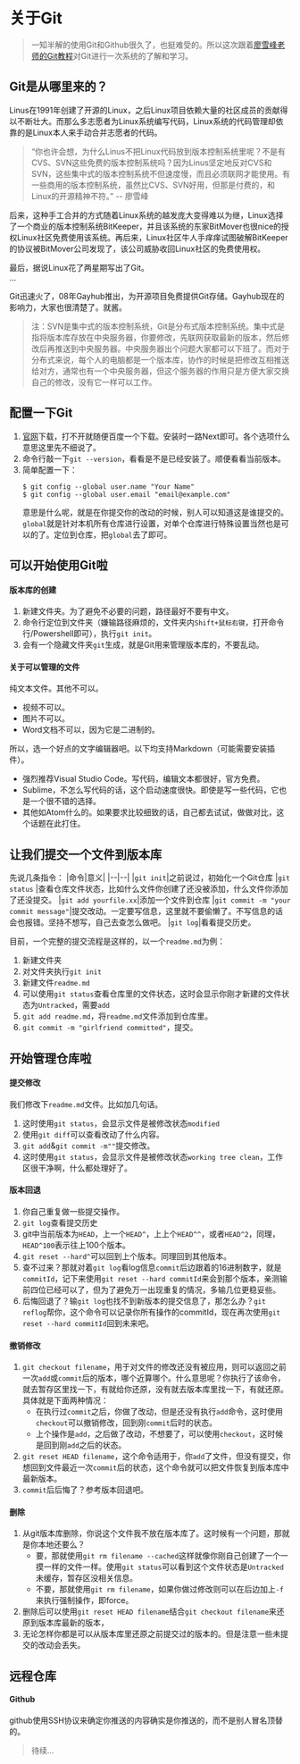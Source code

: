 # 关于Git

> 一知半解的使用Git和Github很久了，也挺难受的。所以这次跟着[廖雪峰老师的Git教程](https://www.liaoxuefeng.com/wiki/0013739516305929606dd18361248578c67b8067c8c017b000)对Git进行一次系统的了解和学习。

## Git是从哪里来的？

Linus在1991年创建了开源的Linux，之后Linux项目依赖大量的社区成员的贡献得以不断壮大。而那么多志愿者为Linux系统编写代码，Linux系统的代码管理却依靠的是Linux本人来手动合并志愿者的代码。
> “你也许会想，为什么Linus不把Linux代码放到版本控制系统里呢？不是有CVS、SVN这些免费的版本控制系统吗？因为Linus坚定地反对CVS和SVN，这些集中式的版本控制系统不但速度慢，而且必须联网才能使用。有一些商用的版本控制系统，虽然比CVS、SVN好用，但那是付费的，和Linux的开源精神不符。”   -- 廖雪峰

后来，这种手工合并的方式随着Linux系统的越发庞大变得难以为继，Linux选择了一个商业的版本控制系统BitKeeper，并且该系统的东家BitMover也很nice的授权Linux社区免费使用该系统。再后来，Linux社区牛人手痒痒试图破解BitKeeper的协议被BitMover公司发现了，该公司威胁收回Linux社区的免费使用权。

最后，据说Linux花了两星期写出了Git。  
...

Git迅速火了，08年Gayhub推出，为开源项目免费提供Git存储。Gayhub现在的影响力，大家也很清楚了。就酱。

> 注：SVN是集中式的版本控制系统，Git是分布式版本控制系统。集中式是指将版本库存放在中央服务器，你要修改，先联网获取最新的版本，然后修改后再推送到中央服务器。中央服务器出个问题大家都可以下班了。而对于分布式来说，每个人的电脑都是一个版本库，协作的时候是把修改互相推送给对方，通常也有一个中央服务器，但这个服务器的作用只是方便大家交换自己的修改，没有它一样可以工作。

## 配置一下Git
1. [官网](https://git-scm.com/)下载，打不开就随便百度一个下载。安装时一路Next即可。各个选项什么意思这里先不细说了。
2. 命令行敲一下`git --version`，看看是不是已经安装了。顺便看看当前版本。
3. 简单配置一下：
    ``` Git
    $ git config --global user.name "Your Name"
    $ git config --global user.email "email@example.com"
    ```
    意思是什么呢，就是在你提交你的改动的时候，别人可以知道这是谁提交的。`global`就是针对本机所有仓库进行设置，对单个仓库进行特殊设置当然也是可以的了。定位到仓库，把`global`去了即可。

## 可以开始使用Git啦

#### 版本库的创建
1. 新建文件夹。为了避免不必要的问题，路径最好不要有中文。
2. 命令行定位到文件夹（嫌输路径麻烦的，文件夹内`Shift+鼠标右键`，打开命令行/Powershell即可），执行`git init`。
3. 会有一个隐藏文件夹`git`生成，就是Git用来管理版本库的，不要乱动。

#### 关于可以管理的文件
纯文本文件。其他不可以。
- 视频不可以。
- 图片不可以。
- Word文档不可以，因为它是二进制的。

所以，选一个好点的文字编辑器吧。以下均支持Markdown（可能需要安装插件）。
- 强烈推荐Visual Studio Code。写代码，编辑文本都很好，官方免费。
- Sublime，不怎么写代码的话，这个启动速度很快。即使是写一些代码，它也是一个很不错的选择。
- 其他如Atom什么的。如果要求比较细致的话，自己都去试试，做做对比，这个话题在此打住。

## 让我们提交一个文件到版本库

先说几条指令：
|命令|意义|
|--|--|
|`git init`|之前说过，初始化一个Git仓库
|`git status`  |查看仓库文件状态，比如什么文件你创建了还没被添加，什么文件你添加了还没提交。
|`git add yourfile.xx`|添加一个文件到仓库
|`git commit -m "your commit message"`|提交改动。一定要写信息，这里就不要偷懒了。不写信息的话会也报错。坚持不想写，自己去查怎么做吧。
|`git log`|看看提交历史。

目前，一个完整的提交流程是这样的，以一个`readme.md`为例：
1. 新建文件夹
2. 对文件夹执行`git init`
3. 新建文件`readme.md`
4. 可以使用`git status`查看仓库里的文件状态，这时会显示你刚才新建的文件状态为`Untracked`，需要`add`
5. `git add readme.md`，将`readme.md`文件添加到仓库里。
6. `git commit -m "girlfriend committed"`，提交。

## 开始管理仓库啦

#### 提交修改
我们修改下`readme.md`文件。比如加几句话。
1. 这时使用`git status`，会显示文件是被修改状态`modified`
2. 使用`git diff`可以查看改动了什么内容。
3. `git add`&`git commit -m""`提交修改。
4. 这时使用`git status`，会显示文件是被修改状态`working tree clean`，工作区很干净啊，什么都处理好了。

#### 版本回退
1. 你自己重复做一些提交操作。
2. `git log`查看提交历史
3. git中当前版本为`HEAD`，上一个`HEAD^`，上上个`HEAD^^`，或者`HEAD^2`，同理，`HEAD^100`表示往上100个版本。
4. `git reset --hard^`可以回到上个版本。同理回到其他版本。
5. 查不过来？那就对着`git log`看log信息`commit`后边跟着的16进制数字，就是`commitId`，记下来使用`git reset --hard commitId`来会到那个版本，亲测输前四位已经可以了，但为了避免万一出现重复的情况，多输几位更稳妥些。
6. 后悔回退了？输`git log`也找不到新版本的提交信息了，那怎么办？`git reflog`帮你，这个命令可以记录你所有操作的commitId，现在再次使用`git reset --hard commitId`回到未来吧。

#### 撤销修改
1. `git checkout filename`，用于对文件的修改还没有被应用，则可以返回之前一次`add`或`commit`后的版本，哪个近算哪个。什么意思呢？你执行了该命令，就去暂存区里找一下，有就给你还原，没有就去版本库里找一下，有就还原。具体就是下面两种情况：
    - 在执行过`commit`之后，你做了改动，但是还没有执行`add`命令，这时使用`checkout`可以撤销修改，回到刚`commit`后时的状态。
    - 上个操作是`add`，之后做了改动，不想要了，可以使用`checkout`，这时候是回到刚`add`之后的状态。
2. `git reset HEAD filename`，这个命令适用于，你`add`了文件，但没有提交，你想回到文件最近一次`commit`后的状态，这个命令就可以把文件恢复到版本库中最新版本。
3. `commit`后后悔了？参考版本回退吧。

#### 删除
1. 从git版本库删除，你说这个文件我不放在版本库了。这时候有一个问题，那就是你本地还要么？
    - 要，那就使用`git rm filename --cached`这样就像你刚自己创建了一个一摸一样的文件一样。使用`git status`可以看到这个文件状态是`Untracked`未缓存，暂存区没相关信息。
    - 不要，那就使用`git rm filename`，如果你做过修改则可以在后边加上`-f`来执行强制操作，即force。
2. 删除后可以使用`git reset HEAD filename`结合`git checkout filename`来还原到版本库最新的版本，
3. 无论怎样你都是可以从版本库里还原之前提交过的版本的。但是注意一些未提交的改动会丢失。


## 远程仓库

#### Github
github使用SSH协议来确定你推送的内容确实是你推送的，而不是别人冒名顶替的。

> 待续...


